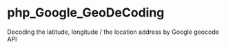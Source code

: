 # php_Google_GeoDeCoding
Decoding the latitude, longitude / the location address by Google geocode API
